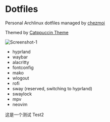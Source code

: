 Dotfiles
===

Personal Archlinux dotfiles managed by [chezmoi](https://github.com/twpayne/chezmoi)

Themed by [Catppuccin Theme](https://github.com/catppuccin/catppuccin)

![Screenshot-1](screenshots/screenshot-1.webp)

- hyprland
- waybar
- alacritty
- fontconfig
- mako
- wlogout
- rofi
- sway (reserved, switching to hyprland)
- swaylock
- mpv
- neovim


这是一个测试
Test2
